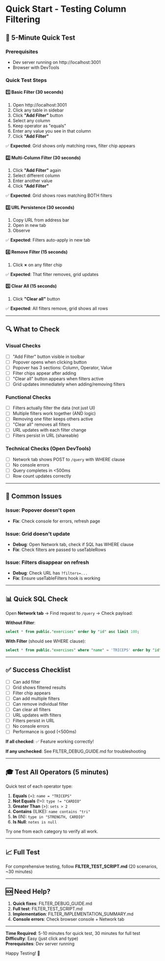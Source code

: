 # Quick Start - Testing Column Filtering

## 🚀 5-Minute Quick Test

### Prerequisites

- Dev server running on http://localhost:3001
- Browser with DevTools

### Quick Test Steps

#### 1️⃣ Basic Filter (30 seconds)

1. Open http://localhost:3001
2. Click any table in sidebar
3. Click **"Add Filter"** button
4. Select any column
5. Keep operator as "equals"
6. Enter any value you see in that column
7. Click **"Add Filter"**

✅ **Expected**: Grid shows only matching rows, filter chip appears

#### 2️⃣ Multi-Column Filter (30 seconds)

1. Click **"Add Filter"** again
2. Select different column
3. Enter another value
4. Click **"Add Filter"**

✅ **Expected**: Grid shows rows matching BOTH filters

#### 3️⃣ URL Persistence (30 seconds)

1. Copy URL from address bar
2. Open in new tab
3. Observe

✅ **Expected**: Filters auto-apply in new tab

#### 4️⃣ Remove Filter (15 seconds)

1. Click **×** on any filter chip

✅ **Expected**: That filter removes, grid updates

#### 5️⃣ Clear All (15 seconds)

1. Click **"Clear all"** button

✅ **Expected**: All filters remove, grid shows all rows

---

## 🔍 What to Check

### Visual Checks

- [ ] "Add Filter" button visible in toolbar
- [ ] Popover opens when clicking button
- [ ] Popover has 3 sections: Column, Operator, Value
- [ ] Filter chips appear after adding
- [ ] "Clear all" button appears when filters active
- [ ] Grid updates immediately when adding/removing filters

### Functional Checks

- [ ] Filters actually filter the data (not just UI)
- [ ] Multiple filters work together (AND logic)
- [ ] Removing one filter keeps others active
- [ ] "Clear all" removes all filters
- [ ] URL updates with each filter change
- [ ] Filters persist in URL (shareable)

### Technical Checks (Open DevTools)

- [ ] Network tab shows POST to `/query` with WHERE clause
- [ ] No console errors
- [ ] Query completes in <500ms
- [ ] Row count updates correctly

---

## 🐛 Common Issues

### Issue: Popover doesn't open

- **Fix**: Check console for errors, refresh page

### Issue: Grid doesn't update

- **Debug**: Open Network tab, check if SQL has WHERE clause
- **Fix**: Check filters are passed to useTableRows

### Issue: Filters disappear on refresh

- **Debug**: Check URL has `?filters=...`
- **Fix**: Ensure useTableFilters hook is working

---

## 📊 Quick SQL Check

Open **Network tab** → Find request to `/query` → Check payload:

**Without Filter**:

```sql
select * from public."exercises" order by "id" asc limit 100;
```

**With Filter** (should see WHERE clause):

```sql
select * from public."exercises" where "name" = 'TRICEPS' order by "id" asc limit 100;
```

---

## ✅ Success Checklist

- [ ] Can add filter
- [ ] Grid shows filtered results
- [ ] Filter chip appears
- [ ] Can add multiple filters
- [ ] Can remove individual filter
- [ ] Can clear all filters
- [ ] URL updates with filters
- [ ] Filters persist in URL
- [ ] No console errors
- [ ] Performance is good (<500ms)

**If all checked**: ✅ Feature working correctly!

**If any unchecked**: See FILTER_DEBUG_GUIDE.md for troubleshooting

---

## 🎓 Test All Operators (5 minutes)

Quick test of each operator type:

1. **Equals** (=): `name = "TRICEPS"`
2. **Not Equals** (!=): `type != "CARDIO"`
3. **Greater Than** (>): `sets > 2`
4. **Contains** (ILIKE): `name contains "tri"`
5. **In** (IN): `type in "STRENGTH, CARDIO"`
6. **Is Null**: `notes is null`

Try one from each category to verify all work.

---

## 📈 Full Test

For comprehensive testing, follow **FILTER_TEST_SCRIPT.md** (20 scenarios, ~30 minutes)

---

## 🆘 Need Help?

1. **Quick fixes**: FILTER_DEBUG_GUIDE.md
2. **Full test**: FILTER_TEST_SCRIPT.md
3. **Implementation**: FILTER_IMPLEMENTATION_SUMMARY.md
4. **Console errors**: Check browser console + Network tab

---

**Time Required**: 5-10 minutes for quick test, 30 minutes for full test  
**Difficulty**: Easy (just click and type)  
**Prerequisites**: Dev server running

Happy Testing! 🎉
